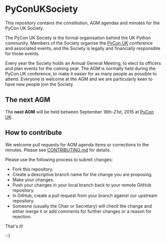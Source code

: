 # PyConUKSociety

This repository contains the constitution, AGM agendas and minutes for the PyCon UK Society.

The PyCon UK Society is the formal organisation behind the UK Python community.
Members of the Society organise the [PyCon UK](http://pyconuk.org/) conference and associated events, and the Society is legally and financially responsible for those events.

Every year the Society holds an Annual General Meeting, to elect its officers and plan events for the coming year.
The AGM is normally held during the PyCon UK conference, to make it easier for as many people as possible to attend.
Everyone is welcome at the AGM and we are particularly keen to have new people join the Society.

## The next AGM

The **next AGM** will be held between September 18th-21st, 2015 at [PyCon UK](http://pyconuk.org/).

## How to contribute

We welcome pull requests for AGM agenda items or corrections to the minutes.
Please see [CONTRIBUTING.md](CONTRIBUTING.md) for details.

Please use the following process to submit changes:

* Fork this repository.
* Create a descriptive branch name for the change you are proposing.
* Make your changes.
* Push your changes in your local branch back to your remote GitHub repository.
* In GitHub, create a pull request from your branch against our upstream repository.
* Someone (usually the Chair or Secretary) will check the change and either merge it or add comments for further changes or a reason for rejection.

That's it!

:-)
